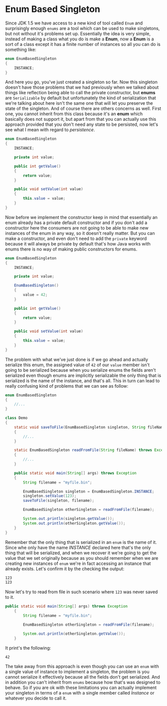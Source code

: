 # Enum Based Singleton

Since JDK 1.5 we have access to a new kind of tool called `Enum` and surprisingly enough `enums` are a tool which can be used to make singletons, but not without it's problems set up. Essentially the idea is very simple, instead of making a class what you do is make a **Enum**, now a **Enum** is a sort of a class except it has a finite number of instances so all you can do is something like:

```java
enum EnumBasedSingleton
{
    INSTANCE;
}
```

And here you go, you've just created a singleton so far. Now this singleton doesn't have those problems that we had previously when we talked about things like reflection being able to call the private constructor, but **enums** are `Serializable` by default but unfortunately the kind of serialization that we're talking about here isn't the same one that will let you preserve the state of the singleton. And of course there are others concerns as well. First one, you cannot inherit from this class because it's an **enum** which basically does not support it, but apart from that you can actually use this approach provided that you don't need any state to be persisted, now let's see what I mean with regard to *persistence*.

```java
enum EnumBasedSingleton
{
    INSTANCE;

    private int value;

    public int getValue()
    {
        return value;
    }

    public void setValue(int value)
    {
        this.value = value;
    }
}
```

Now before we implement the constructor keep in mind that essentially an enum already has a private default constructor and if you don't add a constructor here the consumers are not going to be able to make new instances of the enum in any way, so it doesn't really matter. But you can make a constructor, and even don't need to add the `private` keyword because it will always be private by default that's how Java works with enums there is no way of making public constructors for enums. 

```java
enum EnumBasedSingleton
{
    INSTANCE;

    private int value;

    EnumBasedSingleton()
    {
        value = 42;
    }

    public int getValue()
    {
        return value;
    }

    public void setValue(int value)
    {
        this.value = value;
    }
}
```

The problem with what we've just done is if we go ahead and actually serialize this enum, the assigned value of `42` of our `value` member isn't going to be serialized because when you serialize enums the fields aren't serialized even though enums are implicitly serializable the only thing that is serialized is the name of the instance, and that's all. This in turn can lead to really confusing kind of problems that we can see as follow:

```java
enum EnumBasedSingleton
{
    //...
}

class Demo
{
    static void saveToFile(EnumBasedSingleton singleton, String fileName) throws Exception
    {
        //...
    }

    static EnumBasedSingleton readFromFile(String fileName) throws Exception
    {
        //...
    }

    public static void main(String[] args) throws Exception
    {
        String filename = "myfile.bin";

        EnumBasedSingleton singleton = EnumBasedSingleton.INSTANCE;
        singleton.setValue(123);
        saveToFile(singleton, filename);

        EnumBasedSingleton otherSingleton = readFromFile(filename);

        System.out.println(singleton.getValue());
        System.out.println(otherSingleton.getValue());
    }
}
```

Remember that the only thing that is serialized in an `enum` is the name of it. Since whe only have the name *INSTANCE* declared here that's the only thing that will be serialized, and when we recover it we're going to get the value that we set originally because as you should remember when we are creating new instances of `enum` we're in fact accessing an instance that already exists. Let's confirm it by the checking the output:

```txt
123
123
```

Now let's try to read from file in such scenario where `123` was never saved to it.

```java
public static void main(String[] args) throws Exception
    {
        String filename = "myfile.bin";

        EnumBasedSingleton otherSingleton = readFromFile(filename);

        System.out.println(otherSingleton.getValue());
    }
```

It print's the following:

```txt
42
```

The take away from this approach is even though you can use an `enum` with a single value of instance to implement a singleton, the problem is you cannot serialize it effectively because all the fields don't get serialized. And in addition you can't inherit from `enums` because how that's was designed to behave. So if you are ok with these limitations you can actually implement your singleton in terms of a `enum` with a single member called *Instance* or whatever you decide to call it.
